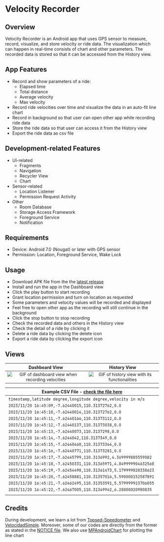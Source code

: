 # Velocity Recorder

## Overview

Velocity Recorder is an Android app that uses GPS sensor to measure, record, visualize, and store
velocity or ride
data. The visualization which can happen in real-time consists of chart and other parameters. The
recorded data is stored so that it can be accessed from the History view.

## App Features

- Record and show parameters of a ride:
    - Elapsed time
    - Total distance
    - Average velocity
    - Max velocity
- Record ride velocities over time and visualize the data in an auto-fit line chart
- Record in background so that user can open other app while recording ride data
- Store the ride data so that user can access it from the History view
- Export the ride data as csv file

## Development-related Features

- UI-related
    - Fragments
    - Navigation
    - Recycler View
    - Chart
- Sensor-related
    - Location Listener
    - Permission Request Activity
- Other
    - Room Database
    - Storage Access Framework
    - Foreground Service
    - Notification

## Requirements

- Device: Android 7.0 (Nougat) or later with GPS sensor
- Permission: Location, Foreground Service, Wake Lock

## Usage

- Download APK file from the the [latest release](https://github.com/pandegaabyan/velocity-recorder-app/releases/latest)
- Install and run the app in the Dashboard view
- Click the play button to start recording
- Grant location permission and turn on location as requested
- Some parameters and velocity values will be recorded and displayed
- Feel free to open other app as the recording will still continue in the background
- Click the stop button to stop recording
- Check the recorded data and others in the History view
- Check the detail of a ride by clicking it
- Delete a ride data by clicking the delete icon
- Export a ride data by clicking the export icon

## Views

|                                 Dashboard View                                  |                                History View                                |
|:-------------------------------------------------------------------------------:|:--------------------------------------------------------------------------:|
| ![GIF of dashboard view when recording velocities](.\attachments\dashboard.gif) | ![GIF of history view with its functionalities](.\attachments\history.gif) |

| Example CSV File - [check the file here](.\attachments\ride%20%2314%20-%202023-11-20T16-45-09%20to%202023-11-20T16-51-17.csv) |
|-------------------------------------------------------------------------------------------------------------------------------|
| ![Screenshot of example CSV file](.\attachments\screenshot-csv.png)                                                           |

## Credits

During development, we learn a lot
from [Topsed-Speedometer](https://github.com/praslnx8/Topsed-Speedometer)
and [VelocidadSimple](https://github.com/voidregreso/VelocidadSimple).
Moreover, some of our codes are directly from the former as stated in the [NOTICE file](./NOTICE).
We also use [MPAndroidChart](https://github.com/PhilJay/MPAndroidChart) for plotting the line chart